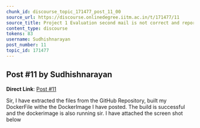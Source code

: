 ```yaml
---
chunk_id: discourse_topic_171477_post_11_00
source_url: https://discourse.onlinedegree.iitm.ac.in/t/171477/11
source_title: Project 1 Evaluation second mail is not correct and reports files missing while they are present
content_type: discourse
tokens: 83
username: Sudhishnarayan
post_number: 11
topic_id: 171477
---
```


## Post #11 by Sudhishnarayan

**Direct Link**: [Post #11](https://discourse.onlinedegree.iitm.ac.in/t/171477/11)

Sir, I have extracted the files from the GitHub Repository, built my DockerFile withe the DockerImage I have posted. The build is successful and the dockerimage is also running sir. I have attached the screen shot below
